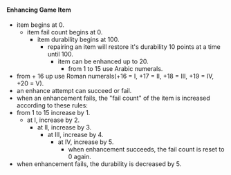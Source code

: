 #### Enhancing Game Item

  - item begins at 0.
    - item fail count begins at 0.
      - item durability begins at 100.
        - repairing an item will restore it's durability 10 points at a time until 100.
          - item can be enhanced up to 20.
            - from 1 to 15 use Arabic numerals.
- from + 16 up use Roman numerals(+16 = I, +17 = II, +18 = III, +19 = IV, +20 = V).
- an enhance attempt can succeed or fail.
- when an enhancement fails, the "fail count" of the item is increased according to these rules:
- from 1 to 15 increase by 1.
  - at I, increase by 2.
    - at II, increase by 3.
      - at III, increase by 4.
        - at IV, increase by 5.
          - when enhancement succeeds, the fail count is reset to 0 again.
- when enhancement fails, the durability is decreased by 5.